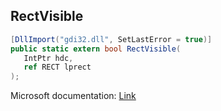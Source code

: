 ## RectVisible

```csharp
[DllImport("gdi32.dll", SetLastError = true)]
public static extern bool RectVisible(
   IntPtr hdc,
   ref RECT lprect
);
```

Microsoft documentation: [Link](https://docs.microsoft.com/en-us/windows/win32/api/wingdi/nf-wingdi-rectvisible)
